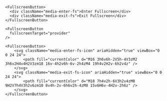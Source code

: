 <script>
import Docs from '../_Docs.md';
</script>

<Docs>

```jsx:copy:slot=usage
<FullscreenButton>
  <div className="media-enter-fs">Enter Fullscreen</div>
  <div className="media-exit-fs">Exit Fullscreen</div>
</FullscreenButton>
```

```jsx:copy-highlight{2}:slot=fullscreen-target
<FullscreenButton
  fullscreenTarget="provider"
/>
```

```jsx:copy:slot=styling
<FullscreenButton>
	<svg className="media-enter-fs-icon" ariaHidden="true" viewBox="0 0 24 24">
		<path fill="currentColor" d="M16 3h6v6h-2V5h-4V3zM2 3h6v2H4v4H2V3zm18 16v-4h2v6h-6v-2h4zM4 19h4v2H2v-6h2v4z" />
	</svg>
	<svg className="media-exit-fs-icon" ariaHidden="true" viewBox="0 0 24 24">
		<path fill="currentColor" d="M18 7h4v2h-6V3h2v4zM8 9H2V7h4V3h2v6zm10 8v4h-2v-6h6v2h-4zM8 15v6H6v-4H2v-2h6z" />
	</svg>
</FullscreenButton>
```

</Docs>
